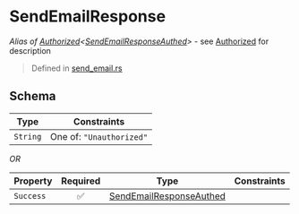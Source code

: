 # SendEmailResponse
*Alias of [Authorized](../../../auth/Authorized.md)\<[SendEmailResponseAuthed](../../../routes/native/send_email/SendEmailResponseAuthed.md)\>* - see [Authorized](../../../auth/Authorized.md) for description
> Defined in [send_email.rs](../../../../../interface/src/interface/routes/native/send_email.rs)

## Schema

| Type | Constraints |
| --- | --- |
| `String` | One of: `"Unauthorized"` |

*OR*

| Property | Required | Type | Constraints |
| --- | :---: | --- | --- |
| `Success` | ✅ | [SendEmailResponseAuthed](../../../routes/native/send_email/SendEmailResponseAuthed.md) |     | 


